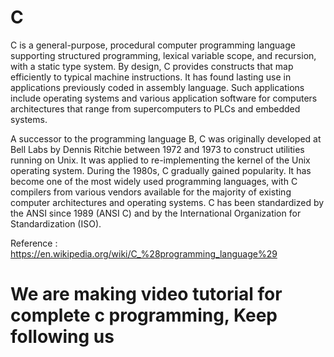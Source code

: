 # C

C is a general-purpose, procedural computer programming language supporting structured programming,
lexical variable scope, and recursion, with a static type system. By design, C provides constructs
that map efficiently to typical machine instructions. It has found lasting use in applications previously
coded in assembly language. Such applications include operating systems and various application software
for computers architectures that range from supercomputers to PLCs and embedded systems.

A successor to the programming language B, C was originally developed at Bell Labs by Dennis Ritchie
between 1972 and 1973 to construct utilities running on Unix. It was applied to re-implementing the
kernel of the Unix operating system. During the 1980s, C gradually gained popularity. It has become
one of the most widely used programming languages, with C compilers from various vendors available for
the majority of existing computer architectures and operating systems. C has been standardized by the
ANSI since 1989 (ANSI C) and by the International Organization for Standardization (ISO).

Reference : https://en.wikipedia.org/wiki/C_%28programming_language%29

# We are making video tutorial for complete c programming, Keep following us